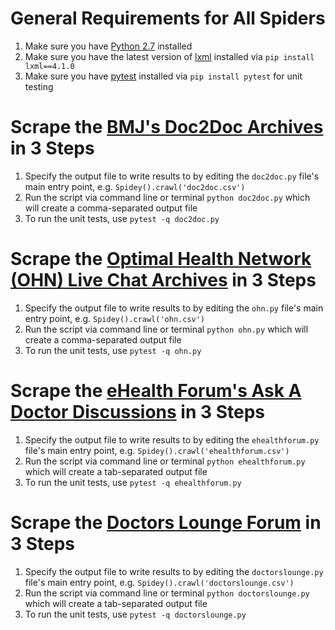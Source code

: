 # General Requirements for All Spiders

1. Make sure you have [Python 2.7](https://www.python.org/downloads) installed
2. Make sure you have the latest version of [lxml](http://lxml.de) installed via `pip install lxml==4.1.0`
3. Make sure you have [pytest](https://docs.pytest.org) installed via `pip install pytest` for unit testing

# Scrape the [BMJ's Doc2Doc Archives](https://web.archive.org/web/20160615105956/http://doc2doc.bmj.com/) in 3 Steps

1. Specify the output file to write results to by editing the `doc2doc.py` file's main entry point, e.g. `Spidey().crawl('doc2doc.csv')`
2. Run the script via command line or terminal `python doc2doc.py` which will create a comma-separated output file
3. To run the unit tests, use `pytest -q doc2doc.py`

# Scrape the [Optimal Health Network (OHN) Live Chat Archives](https://web.archive.org/web/20130129082319/http://www.optimalhealthnetwork.com/Alternative-Health-Live-Chat-Log-Archive-s/196.htm) in 3 Steps

1. Specify the output file to write results to by editing the `ohn.py` file's main entry point, e.g. `Spidey().crawl('ohn.csv')`
2. Run the script via command line or terminal `python ohn.py` which will create a comma-separated output file
3. To run the unit tests, use `pytest -q ohn.py`

# Scrape the [eHealth Forum's Ask A Doctor Discussions](https://ehealthforum.com/health/ask_a_doctor_forums.html) in 3 Steps

1. Specify the output file to write results to by editing the `ehealthforum.py` file's main entry point, e.g. `Spidey().crawl('ehealthforum.csv')`
2. Run the script via command line or terminal `python ehealthforum.py` which will create a tab-separated output file
3. To run the unit tests, use `pytest -q ehealthforum.py`

# Scrape the [Doctors Lounge Forum](https://www.doctorslounge.com/forums/) in 3 Steps

1. Specify the output file to write results to by editing the `doctorslounge.py` file's main entry point, e.g. `Spidey().crawl('doctorslounge.csv')`
2. Run the script via command line or terminal `python doctorslounge.py` which will create a tab-separated output file
3. To run the unit tests, use `pytest -q doctorslounge.py`